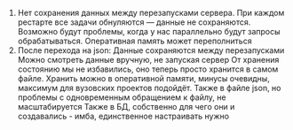 1. Нет сохранения данных между перезапусками сервера.
При каждом рестарте все задачи обнуляются — данные не сохраняются.
Возможно будут проблемы, когда у нас параллельно будут запросы обрабатываться. 
Оперативная память может переполниться
2. После перехода на json:
Данные сохраняются между перезапусками
Можно смотреть данные вручную, не запуская сервер
От хранения состоянию мы не избавились, оно теперь просто хранится в самом файле.
Хранить можно в оперативной памяти, минусы очевидны, максимум для вузовских проектов подойдёт.
Также в файле json, но проблемы с одновременным обращением к файлу, не масштабируется
Также в БД, собственно для чего они и создавались - имба, единственное настраивать нужно
